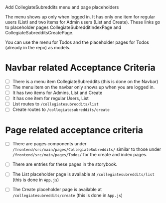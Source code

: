 Add CollegiateSubreddits menu and page placeholders

The menu shows up only when logged in.  It has only one item for regular users (List) and two items for Admin users (List and Create). These links go to placeholder pages CollegiateSubredditIndexPage and CollegiateSubredditsCreatePage.

You can use the menu for Todos and the placeholder pages for Todos (already in the repo) as models.

# Navbar related Acceptance Criteria

- [ ] There is a menu item CollegiateSubreddits (this is done on the Navbar)
- [ ] The menu item on the navbar only shows up when you are logged in.
- [ ] It has two items for Admins, List and Create
- [ ] It has one item for regular Users, List
- [ ] List routes to  `/collegiatesubreddits/list`
- [ ] Create routes to  `/collegiatesubreddits/create`

# Page related acceptance criteria

- [ ] There are pages components under `/frontend/src/main/pages/CollegiateSubreddits/` similar to those under `/frontend/src/main/pages/Todos/` for the create and index pages.
- [ ] There are entries for these pages in the storybook.
- [ ] The List placeholder page is available at `/collegiatesubreddits/list` (this is done in `App.js`)
- [ ] The Create placeholder page is available at `/collegiatesubreddits/create` (this is done in `App.js`)

